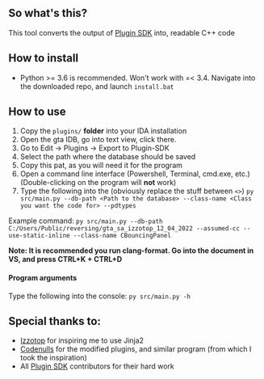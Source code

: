 ## So what's this?
This tool converts the output of [Plugin SDK](https://github.com/DK22Pac/plugin-sdk) into, readable C++ code

## How to install
- Python >= 3.6 is recommended. Won't work with =< 3.4.
Navigate into the downloaded repo, and launch `install.bat`

## How to use
1. Copy the `plugins/` **folder** into your IDA installation
2. Open the gta IDB, go into text view, click there.
3. Go to Edit -> Plugins -> Export to Plugin-SDK
4. Select the path where the database should be saved
5. Copy this pat, as you will need it for the program
6. Open a command line interface (Powershell, Terminal, cmd.exe, etc.) (Double-clicking on the program will **not** work)
8. Type the following into the (obviously replace the stuff between `<>`)
`py src/main.py --db-path <Path to the database> --class-name <Class you want the code for> --pdtypes`

Example command:
`py src/main.py --db-path C:/Users/Public/reversing/gta_sa_izzotop_12_04_2022 --assumed-cc --use-static-inline --class-name CBouncingPanel`

**Note: It is recommended you run clang-format. Go into the document in VS, and press CTRL+K + CTRL+D**

#### Program arguments
Type the following into the console: `py src/main.py -h`

## Special thanks to:
- [Izzotop](https://github.com/Izzotop) for inspiring me to use Jinja2
- [Codenulls](https://github.com/codenulls) for the modified plugins, and similar program (from which I took the inspiration)
- All [Plugin SDK](https://github.com/DK22Pac/plugin-sdk) contributors for their hard work
